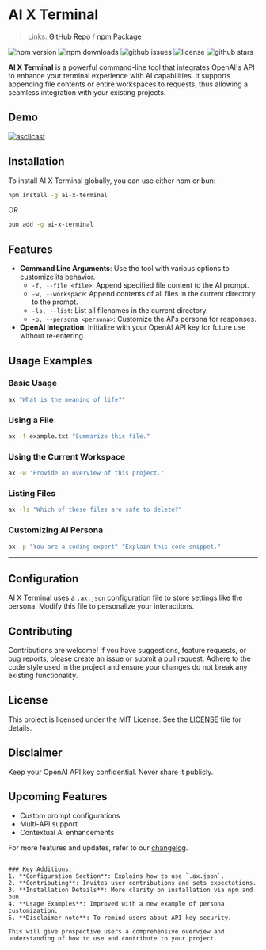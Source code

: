 # AI X Terminal

> Links: [GitHub Repo](https://github.com/nrjdalal/ai-x-terminal) / [npm Package](https://www.npmjs.com/package/ai-x-terminal)

![npm version](https://img.shields.io/npm/v/ai-x-terminal)
![npm downloads](https://img.shields.io/npm/dt/ai-x-terminal)
![github issues](https://img.shields.io/github/issues/nrjdalal/ai-x-terminal)
![license](https://img.shields.io/npm/l/ai-x-terminal)
![github stars](https://img.shields.io/github/stars/nrjdalal/ai-x-terminal)

**AI X Terminal** is a powerful command-line tool that integrates OpenAI's API to enhance your terminal experience with AI capabilities. It supports appending file contents or entire workspaces to requests, thus allowing a seamless integration with your existing projects.

## Demo

[![asciicast](https://asciinema.org/a/US2lyqiL6vNzDxH681x6LFnLN.svg)](https://asciinema.org/a/US2lyqiL6vNzDxH681x6LFnLN)

## Installation

To install AI X Terminal globally, you can use either npm or bun:

```bash
npm install -g ai-x-terminal
```

OR

```bash
bun add -g ai-x-terminal
```

## Features

- **Command Line Arguments**: Use the tool with various options to customize its behavior.
  - `-f, --file <file>`: Append specified file content to the AI prompt.
  - `-w, --workspace`: Append contents of all files in the current directory to the prompt.
  - `-ls, --list`: List all filenames in the current directory.
  - `-p, --persona <persona>`: Customize the AI's persona for responses.
- **OpenAI Integration**: Initialize with your OpenAI API key for future use without re-entering.

## Usage Examples

### Basic Usage

```bash
ax "What is the meaning of life?"
```

### Using a File

```bash
ax -f example.txt "Summarize this file."
```

### Using the Current Workspace

```bash
ax -w "Provide an overview of this project."
```

### Listing Files

```bash
ax -ls "Which of these files are safe to delete?"
```

### Customizing AI Persona

```bash
ax -p "You are a coding expert" "Explain this code snippet."
```

---

## Configuration

AI X Terminal uses a `.ax.json` configuration file to store settings like the persona. Modify this file to personalize your interactions.

## Contributing

Contributions are welcome! If you have suggestions, feature requests, or bug reports, please create an issue or submit a pull request. Adhere to the code style used in the project and ensure your changes do not break any existing functionality.

## License

This project is licensed under the MIT License. See the [LICENSE](https://github.com/nrjdalal/ai-x-terminal/blob/main/LICENSE) file for details.

## Disclaimer

Keep your OpenAI API key confidential. Never share it publicly.

## Upcoming Features

- Custom prompt configurations
- Multi-API support
- Contextual AI enhancements

For more features and updates, refer to our [changelog](https://github.com/nrjdalal/ai-x-terminal/releases).

```

### Key Additions:
1. **Configuration Section**: Explains how to use `.ax.json`.
2. **Contributing**: Invites user contributions and sets expectations.
3. **Installation Details**: More clarity on installation via npm and bun.
4. **Usage Examples**: Improved with a new example of persona customization.
5. **Disclaimer note**: To remind users about API key security.

This will give prospective users a comprehensive overview and understanding of how to use and contribute to your project.
```
